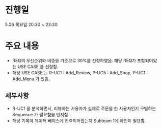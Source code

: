 # 진행일

5.06 목요일 20:30 ~ 22:30


# 주요 내용

- REQ의 우선순위와 비중을 기준으로 30%를 선정하였음. 해당 REQ가 포함되어있는 USE CASE 를 선정함.
- 해당 USE CASE 는 R-UC1 : Add_Review, P-UC5 : Add_Shop, P-UC1 : Add_Menu 가 있음.

## 세부사항

- R-UC1 을 분석하면서, 리뷰하는 사용자가 실제로 주문을 한 사용자인지 구별하는 Sequence 가 필요함을 인지함.
- 해당 기록이 데이터 베이스에 입력되어있는지 Subteam 1에 확인이 필요함.

